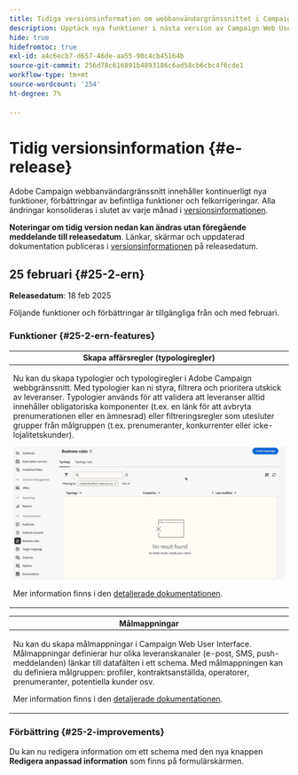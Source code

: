 ```yaml
---
title: Tidiga versionsinformation om webbanvändargränssnittet i Campaign v8
description: Upptäck nya funktioner i nästa version av Campaign Web User Interface
hide: true
hidefromtoc: true
exl-id: a4c6ecb7-d657-46de-aa55-90c4cb45164b
source-git-commit: 256d78c616891b4893186c6ad58cb6cbc4f6cde1
workflow-type: tm+mt
source-wordcount: '254'
ht-degree: 7%

---
```


# Tidig versionsinformation {#e-release}

Adobe Campaign webbanvändargränssnitt innehåller kontinuerligt nya funktioner, förbättringar av befintliga funktioner och felkorrigeringar. Alla ändringar konsolideras i slutet av varje månad i [versionsinformationen](release-notes.md).

**Noteringar om tidig version nedan kan ändras utan föregående meddelande till releasedatum**. Länkar, skärmar och uppdaterad dokumentation publiceras i [versionsinformationen](release-notes.md) på releasedatum.

## 25 februari {#25-2-ern}

**Releasedatum**: 18 feb 2025

Följande funktioner och förbättringar är tillgängliga från och med februari.

### Funktioner {#25-2-ern-features}

<table>
<thead>
<tr>
<th><strong>Skapa affärsregler (typologiregler)</strong><br/></th>
</tr>
</thead>
<tbody>
<tr>
<td>
<p>Nu kan du skapa typologier och typologiregler i Adobe Campaign webbgränssnitt. Med typologier kan ni styra, filtrera och prioritera utskick av leveranser. Typologier används för att validera att leveranser alltid innehåller obligatoriska komponenter (t.ex. en länk för att avbryta prenumerationen eller en ämnesrad) eller filtreringsregler som utesluter grupper från målgruppen (t.ex. prenumeranter, konkurrenter eller icke-lojalitetskunder).</p>
<img src="assets/do-not-localize/typology.gif">
<p>Mer information finns i den <a href="../administration/typologies.md">detaljerade dokumentationen</a>.</p>
</td>
</tr>
</tbody>
</table>

<table>
<thead>
<tr>
<th><strong>Målmappningar</strong><br/></th>
</tr>
</thead>
<tbody>
<tr>
<td>
<p>Nu kan du skapa målmappningar i Campaign Web User Interface. Målmappningar definierar hur olika leveranskanaler (e-post, SMS, push-meddelanden) länkar till datafälten i ett schema. Med målmappningen kan du definiera målgruppen: profiler, kontraktsanställda, operatorer, prenumeranter, potentiella kunder osv.</p>
<p>Mer information finns i den <a href="../administration/typologies.md">detaljerade dokumentationen</a>.</p>
</td>
</tr>
</tbody>
</table>


### Förbättring {#25-2-improvements}

Du kan nu redigera information om ett schema med den nya knappen **Redigera anpassad information** som finns på formulärskärmen.